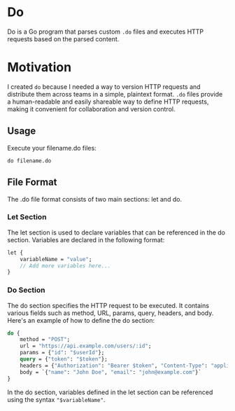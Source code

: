 # Do

Do is a Go program that parses custom `.do` files and executes HTTP requests based on the parsed content.

# Motivation

I created `do` because I needed a way to version HTTP requests and distribute them across teams in a simple, plaintext format. `.do` files provide a human-readable and easily shareable way to define HTTP requests, making it convenient for collaboration and version control.

## Usage

Execute your filename.do files:

```
do filename.do
```

## File Format

The .do file format consists of two main sections: let and do.

### Let Section

The let section is used to declare variables that can be referenced in the do section. Variables are declared in the following format:

```do
let {
    variableName = "value";
    // Add more variables here...
}
```

### Do Section

The do section specifies the HTTP request to be executed. It contains various fields such as method, URL, params, query, headers, and body. Here's an example of how to define the do section:

```do
do {
    method = "POST";
    url = "https://api.example.com/users/:id";
    params = {"id": "$userId"};
    query = {"token": "$token"};
    headers = {"Authorization": "Bearer $token", "Content-Type": "application/json"};
    body = `{"name": "John Doe", "email": "john@example.com"}`
}
```

In the do section, variables defined in the let section can be referenced using the syntax `"$variableName"`.
